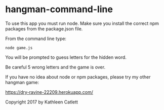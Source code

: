 # hangman-command-line

To use this app you must run node.
Make sure you install the correct npm packages from the package.json file.

From the command line type:

    node game.js
    
    
You will be prompted to guess letters for the hidden word.

Be careful 5 wrong letters and the game is over.

If you have no idea about node or npm packages, please try my other hangman game:

https://dry-ravine-22209.herokuapp.com/




Copyright 2017 by Kathleen Catlett
